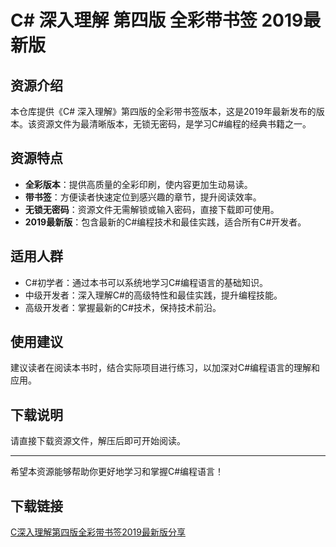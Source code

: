 # C# 深入理解 第四版 全彩带书签 2019最新版

## 资源介绍

本仓库提供《C# 深入理解》第四版的全彩带书签版本，这是2019年最新发布的版本。该资源文件为最清晰版本，无锁无密码，是学习C#编程的经典书籍之一。

## 资源特点

- **全彩版本**：提供高质量的全彩印刷，使内容更加生动易读。
- **带书签**：方便读者快速定位到感兴趣的章节，提升阅读效率。
- **无锁无密码**：资源文件无需解锁或输入密码，直接下载即可使用。
- **2019最新版**：包含最新的C#编程技术和最佳实践，适合所有C#开发者。

## 适用人群

- C#初学者：通过本书可以系统地学习C#编程语言的基础知识。
- 中级开发者：深入理解C#的高级特性和最佳实践，提升编程技能。
- 高级开发者：掌握最新的C#技术，保持技术前沿。

## 使用建议

建议读者在阅读本书时，结合实际项目进行练习，以加深对C#编程语言的理解和应用。

## 下载说明

请直接下载资源文件，解压后即可开始阅读。

---

希望本资源能够帮助你更好地学习和掌握C#编程语言！

## 下载链接

[C深入理解第四版全彩带书签2019最新版分享](https://pan.quark.cn/s/8a5dc6143dde)